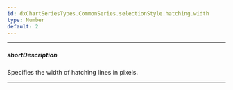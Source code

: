 ```yaml
---
id: dxChartSeriesTypes.CommonSeries.selectionStyle.hatching.width
type: Number
default: 2
---
```

---
##### shortDescription
Specifies the width of hatching lines in pixels.

---
